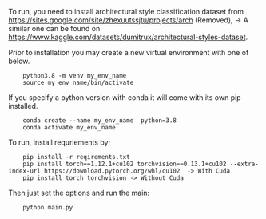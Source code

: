 To run, you need to install architectural style classification dataset from 
https://sites.google.com/site/zhexuutssjtu/projects/arch (Removed),
-> A similar one can be found on https://www.kaggle.com/datasets/dumitrux/architectural-styles-dataset.

Prior to installation you may create a new virtual environment with one of below.
```
    python3.8 -m venv my_env_name
    source my_env_name/bin/activate
```
If you specify a python version with conda it will come with its own pip installed.
```
    conda create --name my_env_name  python=3.8
    conda activate my_env_name
```

To run, install requriements by;
```
    pip install -r reqirements.txt 
    pip install torch==1.12.1+cu102 torchvision==0.13.1+cu102 --extra-index-url https://download.pytorch.org/whl/cu102  -> With Cuda
    pip install torch torchvision -> Without Cuda
```

Then just set the options and run the main:
```
    python main.py
```

